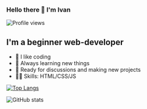 ### Hello there 👋 I'm Ivan


![Profile views](https://gpvc.arturio.dev/ermakov95)  

## I'm a beginner web-developer
- 💪 I like coding
- 🌱 Always learning new things
- 🔭 Ready for discussions and making new projects
- 👨‍💻 Skills: HTML/CSS/JS


[![Top Langs](https://github-readme-stats.vercel.app/api/top-langs/?username=ermakov95)](https://github.com/anuraghazra/github-readme-stats)

![GitHub stats](https://github-readme-stats.vercel.app/api?username=ermakov95&show_icons=true)  

